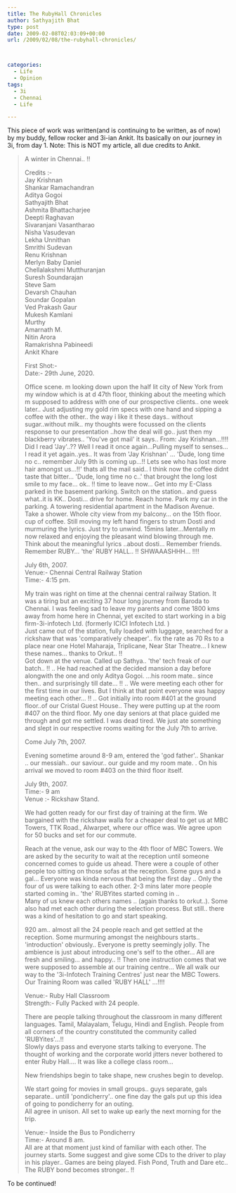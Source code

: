 ```yaml
---
title: The RubyHall Chronicles
author: Sathyajith Bhat
type: post
date: 2009-02-08T02:03:09+00:00
url: /2009/02/08/the-rubyhall-chronicles/



categories:
  - Life
  - Opinion
tags:
  - 3i
  - Chennai
  - Life

---
```

This piece of work was written(and is continuing to be written, as of now) by my buddy, fellow rocker and 3i-ian Ankit. Its basically on our journey in 3i, from day 1. Note: This is NOT my article, all due credits to Ankit.

<!--more-->

> A winter in Chennai.. !!
> 
> Credits :-  
> Jay Krishnan  
> Shankar Ramachandran  
> Aditya Gogoi  
> Sathyajith Bhat  
> Ashmita Bhattacharjee  
> Deepti Raghavan  
> Sivaranjani Vasantharao  
> Nisha Vasudevan  
> Lekha Unnithan  
> Smrithi Sudevan  
> Renu Krishnan  
> Merlyn Baby Daniel  
> Chellalakshmi Mutthuranjan  
> Suresh Soundarajan  
> Steve Sam  
> Devarsh Chauhan  
> Soundar Gopalan  
> Ved Prakash Gaur  
> Mukesh Kamlani  
> Murthy  
> Amarnath M.  
> Nitin Arora  
> Ramakrishna Pabineedi  
> Ankit Khare
> 
> First Shot:-  
> Date:- 29th June, 2020.
> 
> Office scene. m looking down upon the half lit city of New York from my window which is at d 47th floor, thinking about the meeting which m supposed to address with one of our prospective clients.. one week later.. Just adjusting my gold rim specs with one hand and sipping a coffee with the other.. the way i like it these days.. without sugar..without milk.. my thoughts were focussed on the clients response to our presentation ..how the deal will go.. just then my blackberry vibrates.. 'You've got mail' it says.. From: Jay Krishnan&#8230;!!!! Did I read 'Jay'..?? Well I read it once again&#8230;Pulling myself to senses&#8230; I read it yet again..yes.. It was from 'Jay Krishnan' &#8230; 'Dude, long time no c.. remember July 9th is coming up&#8230;!! Lets see who has lost more hair amongst us&#8230;!!' thats all the mail said.. I think now the coffee didnt taste that bitter&#8230; 'Dude, long time no c..' that brought the long lost smile to my face&#8230; ok.. !! time to leave now&#8230; Get into my E-Class parked in the basement parking. Switch on the station.. and guess what..it is KK.. Dosti&#8230; drive for home. Reach home. Park my car in the parking. A towering residential apartment in the Madison Avenue. Take a shower. Whole city view from my balcony&#8230; on the 15th floor. cup of coffee. Still moving my left hand fingers to strum Dosti and murmuring the lyrics. Just try to unwind. 15mins later&#8230;Mentally m now relaxed and enjoying the pleasant wind blowing through me. Think about the meaningful lyrics ..about dosti&#8230; Remember friends. Remember RUBY&#8230; 'the' RUBY HALL.. !! SHWAAASHHH&#8230; !!!!  
>   
> July 6th, 2007.  
> Venue:- Chennai Central Railway Station  
> Time:- 4:15 pm.
> 
> My train was right on time at the chennai central railway Station. It was a tiring but an exciting 37 hour long journey from Baroda to Chennai. I was feeling sad to leave my parents and come 1800 kms away from home here in Chennai, yet excited to start working in a big firm-3i-infotech Ltd. (formerly ICICI Infotech Ltd. )  
> Just came out of the station, fully loaded with luggage, searched for a rickshaw that was 'comparatively cheaper'.. fix the rate as 70 Rs to a place near one Hotel Maharaja, Triplicane, Near Star Theatre&#8230; I knew these names&#8230; thanks to Orkut.. !!  
> Got down at the venue. Called up Sathya.. 'the' tech freak of our batch.. !! .. He had reached at the decided mansion a day before alongwith the one and only Aditya Gogoi. &#8230;his room mate.. since then.. and surprisingly till date&#8230; !! .. We were meeting each other for the first time in our lives. But I think at that point everyone was happy meeting each other&#8230; !! .. Got initially into room #401 at the ground floor..of our Cristal Guest House.. They were putting up at the room #407 on the third floor. My one day seniors at that place guided me through and got me settled. I was dead tired. We just ate something and slept in our respective rooms waiting for the July 7th to arrive.
> 
> Come July 7th, 2007.
> 
> Evening sometime around 8-9 am, entered the 'god father'.. Shankar .. our messiah.. our saviour.. our guide and my room mate. . On his arrival we moved to room #403 on the third floor itself.
> 
> July 9th, 2007.  
> Time:- 9 am  
> Venue :- Rickshaw Stand.
> 
> We had gotten ready for our first day of training at the firm. We bargained with the rickshaw walla for a cheaper deal to get us at MBC Towers, TTK Road., Alwarpet, where our office was. We agree upon for 50 bucks and set for our commute.
> 
> Reach at the venue, ask our way to the 4th floor of MBC Towers. We are asked by the security to wait at the reception until someone concerned comes to guide us ahead. There were a couple of other people too sitting on those sofas at the reception. Some guys and a gal&#8230; Everyone was kinda nervous that being the first day .. Only the four of us were talking to each other. 2-3 mins later more people started coming in.. 'the' RUBYites started coming in ..  
> Many of us knew each others names .. (again thanks to orkut..). Some also had met each other during the selection process. But still.. there was a kind of hesitation to go and start speaking.
> 
> 920 am.. almost all the 24 people reach and get settled at the reception. Some murmuring amongst the neighbours starts.. 'introduction' obviously.. Everyone is pretty seemingly jolly. The ambience is just about introducing one's self to the other&#8230; All are fresh and smiling&#8230; and happy.. !! Then one instruction comes that we were supposed to assemble at our training centre&#8230; We all walk our way to the '3i-Infotech Training Centres' just near the MBC Towers. Our Training Room was called 'RUBY HALL' &#8230;!!!!
> 
> Venue:- Ruby Hall Classroom  
> Strength:- Fully Packed with 24 people.
> 
> There are people talking throughout the classroom in many different languages. Tamil, Malayalam, Telugu, Hindi and English. People from all corners of the country constituted the community called 'RUBYites'&#8230;!!  
> Slowly days pass and everyone starts talking to everyone. The thought of working and the corporate world jitters never bothered to enter Ruby Hall&#8230;. It was like a college class room&#8230;
> 
> New friendships begin to take shape, new crushes begin to develop.
> 
> We start going for movies in small groups.. guys separate, gals separate.. untill 'pondicherry'.. one fine day the gals put up this idea of going to pondicherry for an outing.  
> All agree in unison. All set to wake up early the next morning for the trip.
> 
> Venue:- Inside the Bus to Pondicherry  
> Time:- Around 8 am.  
> All are at that moment just kind of familiar with each other. The journey starts. Some suggest and give some CDs to the driver to play in his player.. Games are being played. Fish Pond, Truth and Dare etc.. The RUBY bond becomes stronger.. !!

To be continued!
